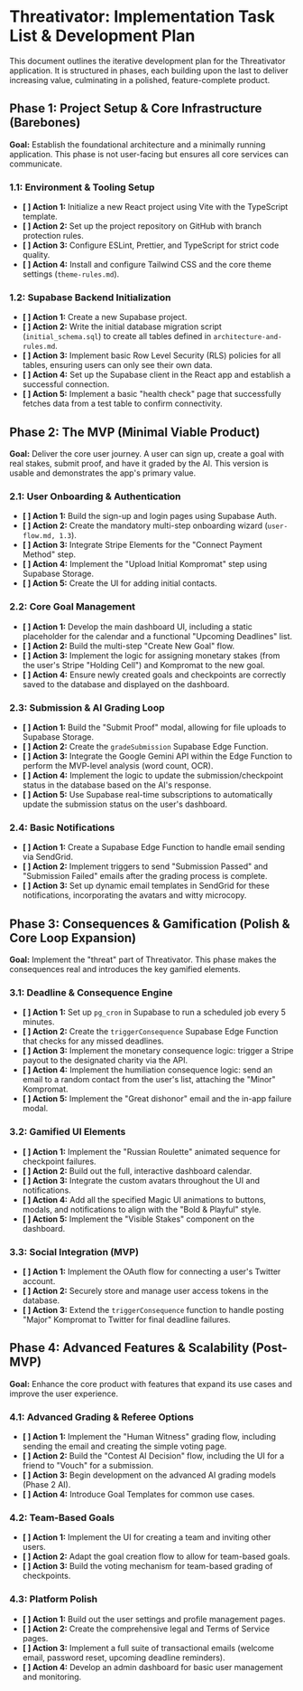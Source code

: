 # **Threativator: Implementation Task List & Development Plan**

This document outlines the iterative development plan for the Threativator application. It is structured in phases, each building upon the last to deliver increasing value, culminating in a polished, feature-complete product.

## **Phase 1: Project Setup & Core Infrastructure (Barebones)**

**Goal:** Establish the foundational architecture and a minimally running application. This phase is not user-facing but ensures all core services can communicate.

### **1.1: Environment & Tooling Setup**

- **\[ \] Action 1:** Initialize a new React project using Vite with the TypeScript template.
- **\[ \] Action 2:** Set up the project repository on GitHub with branch protection rules.
- **\[ \] Action 3:** Configure ESLint, Prettier, and TypeScript for strict code quality.
- **\[ \] Action 4:** Install and configure Tailwind CSS and the core theme settings (`theme-rules.md`).

### **1.2: Supabase Backend Initialization**

- **\[ \] Action 1:** Create a new Supabase project.
- **\[ \] Action 2:** Write the initial database migration script (`initial_schema.sql`) to create all tables defined in `architecture-and-rules.md`.
- **\[ \] Action 3:** Implement basic Row Level Security (RLS) policies for all tables, ensuring users can only see their own data.
- **\[ \] Action 4:** Set up the Supabase client in the React app and establish a successful connection.
- **\[ \] Action 5:** Implement a basic "health check" page that successfully fetches data from a test table to confirm connectivity.

## **Phase 2: The MVP (Minimal Viable Product)**

**Goal:** Deliver the core user journey. A user can sign up, create a goal with real stakes, submit proof, and have it graded by the AI. This version is usable and demonstrates the app's primary value.

### **2.1: User Onboarding & Authentication**

- **\[ \] Action 1:** Build the sign-up and login pages using Supabase Auth.
- **\[ \] Action 2:** Create the mandatory multi-step onboarding wizard (`user-flow.md, 1.3`).
- **\[ \] Action 3:** Integrate Stripe Elements for the "Connect Payment Method" step.
- **\[ \] Action 4:** Implement the "Upload Initial Kompromat" step using Supabase Storage.
- **\[ \] Action 5:** Create the UI for adding initial contacts.

### **2.2: Core Goal Management**

- **\[ \] Action 1:** Develop the main dashboard UI, including a static placeholder for the calendar and a functional "Upcoming Deadlines" list.
- **\[ \] Action 2:** Build the multi-step "Create New Goal" flow.
- **\[ \] Action 3:** Implement the logic for assigning monetary stakes (from the user's Stripe "Holding Cell") and Kompromat to the new goal.
- **\[ \] Action 4:** Ensure newly created goals and checkpoints are correctly saved to the database and displayed on the dashboard.

### **2.3: Submission & AI Grading Loop**

- **\[ \] Action 1:** Build the "Submit Proof" modal, allowing for file uploads to Supabase Storage.
- **\[ \] Action 2:** Create the `gradeSubmission` Supabase Edge Function.
- **\[ \] Action 3:** Integrate the Google Gemini API within the Edge Function to perform the MVP-level analysis (word count, OCR).
- **\[ \] Action 4:** Implement the logic to update the submission/checkpoint status in the database based on the AI's response.
- **\[ \] Action 5:** Use Supabase real-time subscriptions to automatically update the submission status on the user's dashboard.

### **2.4: Basic Notifications**

- **\[ \] Action 1:** Create a Supabase Edge Function to handle email sending via SendGrid.
- **\[ \] Action 2:** Implement triggers to send "Submission Passed" and "Submission Failed" emails after the grading process is complete.
- **\[ \] Action 3:** Set up dynamic email templates in SendGrid for these notifications, incorporating the avatars and witty microcopy.

## **Phase 3: Consequences & Gamification (Polish & Core Loop Expansion)**

**Goal:** Implement the "threat" part of Threativator. This phase makes the consequences real and introduces the key gamified elements.

### **3.1: Deadline & Consequence Engine**

- **\[ \] Action 1:** Set up `pg_cron` in Supabase to run a scheduled job every 5 minutes.
- **\[ \] Action 2:** Create the `triggerConsequence` Supabase Edge Function that checks for any missed deadlines.
- **\[ \] Action 3:** Implement the monetary consequence logic: trigger a Stripe payout to the designated charity via the API.
- **\[ \] Action 4:** Implement the humiliation consequence logic: send an email to a random contact from the user's list, attaching the "Minor" Kompromat.
- **\[ \] Action 5:** Implement the "Great dishonor" email and the in-app failure modal.

### **3.2: Gamified UI Elements**

- **\[ \] Action 1:** Implement the "Russian Roulette" animated sequence for checkpoint failures.
- **\[ \] Action 2:** Build out the full, interactive dashboard calendar.
- **\[ \] Action 3:** Integrate the custom avatars throughout the UI and notifications.
- **\[ \] Action 4:** Add all the specified Magic UI animations to buttons, modals, and notifications to align with the "Bold & Playful" style.
- **\[ \] Action 5:** Implement the "Visible Stakes" component on the dashboard.

### **3.3: Social Integration (MVP)**

- **\[ \] Action 1:** Implement the OAuth flow for connecting a user's Twitter account.
- **\[ \] Action 2:** Securely store and manage user access tokens in the database.
- **\[ \] Action 3:** Extend the `triggerConsequence` function to handle posting "Major" Kompromat to Twitter for final deadline failures.

## **Phase 4: Advanced Features & Scalability (Post-MVP)**

**Goal:** Enhance the core product with features that expand its use cases and improve the user experience.

### **4.1: Advanced Grading & Referee Options**

- **\[ \] Action 1:** Implement the "Human Witness" grading flow, including sending the email and creating the simple voting page.
- **\[ \] Action 2:** Build the "Contest AI Decision" flow, including the UI for a friend to "Vouch" for a submission.
- **\[ \] Action 3:** Begin development on the advanced AI grading models (Phase 2 AI).
- **\[ \] Action 4:** Introduce Goal Templates for common use cases.

### **4.2: Team-Based Goals**

- **\[ \] Action 1:** Implement the UI for creating a team and inviting other users.
- **\[ \] Action 2:** Adapt the goal creation flow to allow for team-based goals.
- **\[ \] Action 3:** Build the voting mechanism for team-based grading of checkpoints.

### **4.3: Platform Polish**

- **\[ \] Action 1:** Build out the user settings and profile management pages.
- **\[ \] Action 2:** Create the comprehensive legal and Terms of Service pages.
- **\[ \] Action 3:** Implement a full suite of transactional emails (welcome email, password reset, upcoming deadline reminders).
- **\[ \] Action 4:** Develop an admin dashboard for basic user management and monitoring.
